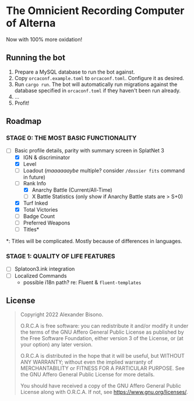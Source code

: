 # The Omnicient Recording Computer of Alterna

Now with 100% more oxidation!

## Running the bot

1. Prepare a MySQL database to run the bot against.
1. Copy `orcaconf.example.toml` to `orcaconf.toml`. Configure it as desired.
2. Run `cargo run`. The bot will automatically run migrations against the
   database specified in `orcaconf.toml` if they haven't been run already.
3. ...
4. Profit!

## Roadmap

### STAGE 0: THE MOST BASIC FUNCTIONALITY
- [ ] Basic profile details, parity with summary screen in SplatNet 3
  - [X] IGN & discriminator
  - [x] Level
  - [ ] Loadout (*maaaaaaybe* multiple? consider `/dossier fits` command in future)
  - [ ] Rank Info
    - [x] Anarchy Battle (Current/All-Time)
    - [ ] X Battle Statistics (only show if Anarchy Battle stats are > S+0)
  - [x] Turf Inked
  - [x] Total Victories
  - [ ] Badge Count
  - [ ] Preferred Weapons
  - [ ] Titles\*
  
\*: Titles will be complicated. Mostly because of differences in languages.
  
### STAGE 1: QUALITY OF LIFE FEATURES
- [ ] Splatoon3.ink integration
- [ ] Localized Commands
  - possible i18n path? re: Fluent & `fluent-templates`

## License

> Copyright 2022 Alexander Bisono.
>
> O.R.C.A is free software: you can redistribute it and/or modify it under the
> terms of the GNU Affero General Public License as published by the Free
> Software Foundation, either version 3 of the License, or (at your option) any
> later version.
>
> O.R.C.A is distributed in the hope that it will be useful, but WITHOUT ANY
> WARRANTY; without even the implied warranty of MERCHANTABILITY or FITNESS FOR
> A PARTICULAR PURPOSE. See the GNU Affero General Public License for more
> details.
>
> You should have received a copy of the GNU Affero General Public License along
> with O.R.C.A. If not, see <https://www.gnu.org/licenses/>.

